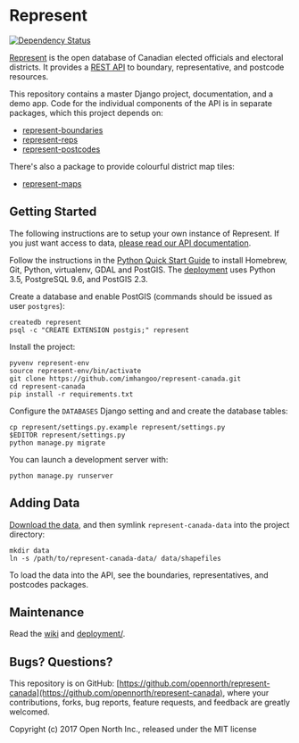 # Represent

[![Dependency Status](https://gemnasium.com/opennorth/represent-canada.png)](https://gemnasium.com/opennorth/represent-canada)

[Represent](https://represent.opennorth.ca) is the open database of Canadian elected officials and electoral districts. It provides a [REST API](https://represent.opennorth.ca/api/) to boundary, representative, and postcode resources.

This repository contains a master Django project, documentation, and a demo app. Code for the individual components of the API is in separate packages, which this project depends on:

* [represent-boundaries](https://github.com/opennorth/represent-boundaries)
* [represent-reps](https://github.com/opennorth/represent-reps)
* [represent-postcodes](https://github.com/opennorth/represent-postcodes)

There's also a package to provide colourful district map tiles:

* [represent-maps](https://github.com/tauberer/represent-maps)

## Getting Started

The following instructions are to setup your own instance of Represent. If you just want access to data, [please read our API documentation](https://represent.opennorth.ca/api/).

Follow the instructions in the [Python Quick Start Guide](https://github.com/opennorth/wiki/wiki/Python-Quick-Start%3A-OS-X) to install Homebrew, Git, Python, virtualenv, GDAL and PostGIS. The [deployment](deployment/) uses Python 3.5, PostgreSQL 9.6, and PostGIS 2.3.

Create a database and enable PostGIS (commands should be issued as user `postgres`):

    createdb represent
    psql -c "CREATE EXTENSION postgis;" represent

Install the project:

    pyvenv represent-env
    source represent-env/bin/activate
    git clone https://github.com/imhangoo/represent-canada.git
    cd represent-canada
    pip install -r requirements.txt

Configure the `DATABASES` Django setting and and create the database tables:

    cp represent/settings.py.example represent/settings.py
    $EDITOR represent/settings.py
    python manage.py migrate

You can launch a development server with:

    python manage.py runserver

## Adding Data

[Download the data](https://github.com/opennorth/represent-canada-data), and then symlink `represent-canada-data` into the project directory:

    mkdir data
    ln -s /path/to/represent-canada-data/ data/shapefiles

To load the data into the API, see the boundaries, representatives, and postcodes packages.

## Maintenance

Read the [wiki](https://github.com/opennorth/represent-canada/wiki) and [deployment/](deployment/).

## Bugs? Questions?

This repository is on GitHub: [https://github.com/opennorth/represent-canada](https://github.com/opennorth/represent-canada), where your contributions, forks, bug reports, feature requests, and feedback are greatly welcomed.

Copyright (c) 2017 Open North Inc., released under the MIT license
